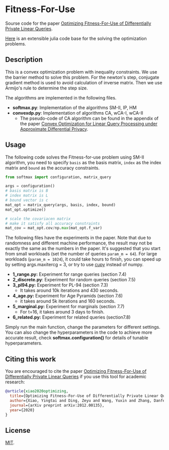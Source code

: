 # Fitness-For-Use 

Sourse code for the paper  [Optimizing Fitness-For-Use of Differentially Private Linear Queries](https://arxiv.org/abs/2012.00135).

[Here](https://github.com/cmla-psu/ffs) is an extensible julia code base for the solving the optimization problems.

## Description

This is a convex optimization problem with inequality constraints. We use the barrier method to solve this problem. For the newton's step, conjugate gradient method is used to avoid calculation of inverse matrix. Then we use Armijo's rule to determine the step size. 

The algorithms are implemented in the following files. 

-  **softmax.py**:  Implementation of the algorithms SM-II, IP, HM
-  **convexdp.py**: Implementation of algorithms CA, wCA-I, wCA-II
   - The pseudo-code of CA algorithm can be found in the appendix of the paper [Convex Optimization for Linear Query Processing under Approximate Differential Privacy](https://arxiv.org/abs/1602.04302).



## Usage

The following code solves the Fitness-for-use problem using SM-II algorithm, you need to specify `basis` as the basis matrix, `index` as the index matrix and `bound` as the accuracy constraints.

```python
from softmax import configuration, matrix_query

args = configuration()
# basis matrix is B
# index matrix is L
# bound vector is c
mat_opt = matrix_query(args, basis, index, bound)
mat_opt.optimize()

# scale the covariacen matrix
# make it satisfy all accuracy constraints 
mat_cov = mat_opt.cov/np.max(mat_opt.f_var)
```

The following files have the experiments in the paper. Note that due to randomness and different machine performance, the result may not be exactly the same as the numbers in the paper. It's suggested that you start from small workloads (set the number of queries `param_m = 64`). For large workloads (`param_m = 1024`), it could take hours to finish, you can speed up by setting args.maxitercg = 3, or try to use [cupy](https://cupy.dev/) instead of numpy.

- **1_range.py:** Experiment for range queries (section 7.4)
- **2_discrete.py**: Experiment for random queries (section 7.5)
- **3_pl94.py:** Experiment for PL-94 (section 7.3)
  - It takes around 10k iterations and 430 seconds.
- **4_age.py:** Experiment for Age Pyramids (section 7.6)
  - it takes around 5k iterations and 160 seconds.
- **5_marginal.py:** Experiment for marginals (section 7.7)
  - For t=16, it takes around 3 days to finish.
- **6_related.py:** Experiment for related queries (section7.8)

Simply run the main function, change the parameters for different settings. You can also change the hyperparameters in the code to achieve more accurate result, check **softmax.configuration()** for details of tunable hyperparameters.



## Citing this work

You are encouraged to cite the paper [Optimizing Fitness-For-Use of Differentially Private Linear Queries](https://arxiv.org/abs/2012.00135) if you use this tool for academic research:

```bibtex
@article{xiao2020optimizing,
  title={Optimizing Fitness-For-Use of Differentially Private Linear Queries},
  author={Xiao, Yingtai and Ding, Zeyu and Wang, Yuxin and Zhang, Danfeng and Kifer, Daniel},
  journal={arXiv preprint arXiv:2012.00135},
  year={2020}
}
```



## License

[MIT](https://github.com/cmla-psu/matrixqueries/blob/master/LICENSE).
